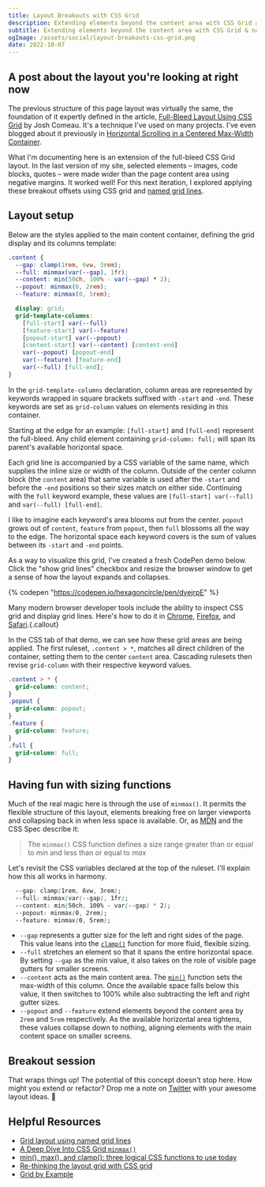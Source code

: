 ```yaml
---
title: Layout Breakouts with CSS Grid
description: Extending elements beyond the content area with CSS Grid and named grid lines
subtitle: Extending elements beyond the content area with CSS Grid & named grid lines
ogImage: /assets/social/layout-breakouts-css-grid.png
date: 2022-10-07
---
```


## A post about the layout you're looking at right now

The previous structure of this page layout was virtually the same, the foundation of it expertly defined in the article, [Full-Bleed Layout Using CSS Grid](https://www.joshwcomeau.com/css/full-bleed/) by Josh Comeau. It's a technique I've used on many projects. I've even blogged about it previously in [Horizontal Scrolling in a Centered Max-Width Container](/blog/x-scrolling-centered-max-width-container/).

What I'm documenting here is an extension of the full-bleed CSS Grid layout. In the last version of my site, selected elements  – images, code blocks, quotes – were made wider than the page content area using negative margins. It worked well! For this next iteration, I explored applying these breakout offsets using CSS grid and [named grid lines](https://developer.mozilla.org/en-US/docs/Web/CSS/CSS_Grid_Layout/Layout_using_Named_Grid_Lines).

## Layout setup

Below are the styles applied to the main content container, defining the grid display and its columns template:

```css
.content {
  --gap: clamp(1rem, 6vw, 3rem);
  --full: minmax(var(--gap), 1fr);
  --content: min(50ch, 100% - var(--gap) * 2);
  --popout: minmax(0, 2rem);
  --feature: minmax(0, 5rem);

  display: grid;
  grid-template-columns:
    [full-start] var(--full)
    [feature-start] var(--feature)
    [popout-start] var(--popout)
    [content-start] var(--content) [content-end]
    var(--popout) [popout-end]
    var(--feature) [feature-end]
    var(--full) [full-end];
}
```

In the `grid-template-columns` declaration, column areas are represented by keywords wrapped in square brackets suffixed with `-start` and `-end`. These keywords are set as `grid-column` values on elements residing in this container.

Starting at the edge for an example: `[full-start]` and `[full-end]` represent the full-bleed. Any child element containing `grid-column: full;` will span its parent's available horizontal space.

Each grid line is accompanied by a CSS variable of the same name, which supplies the inline size or width of the column. Outside of the center column block (the `content` area) that same variable is used after the `-start` and before the `-end` positions so their sizes match on either side. Continuing with the `full` keyword example, these values are `[full-start] var(--full)` and `var(--full) [full-end]`.

I like to imagine each keyword's area blooms out from the center. `popout` grows out of `content`, `feature` from `popout`, then `full` blossoms all the way to the edge. The horizontal space each keyword covers is the sum of values between its `-start` and `-end` points.

As a way to visualize this grid, I've created a fresh CodePen demo below. Click the "show grid lines" checkbox and resize the browser window to get a sense of how the layout expands and collapses.

{% codepen "https://codepen.io/hexagoncircle/pen/dyejrpE" %}

Many modern browser developer tools include the ability to inspect CSS grid and display grid lines. Here's how to do it in [Chrome](https://developer.chrome.com/docs/devtools/css/grid/), [Firefox](https://firefox-source-docs.mozilla.org/devtools-user/page_inspector/how_to/examine_grid_layouts/index.html), and [Safari](https://webkit.org/blog/11588/introducing-css-grid-inspector/).{.callout}

In the CSS tab of that demo, we can see how these grid areas are being applied. The first ruleset, `.content > *`, matches all direct children of the container, setting them to the center `content` area. Cascading rulesets then revise `grid-column` with their respective keyword values.

```css
.content > * {
  grid-column: content;
}
.popout {
  grid-column: popout;
}
.feature {
  grid-column: feature;
}
.full {
  grid-column: full;
}
```

## Having fun with sizing functions

Much of the real magic here is through the use of `minmax()`. It permits the flexible structure of this layout, elements breaking free on larger viewports and collapsing back in when less space is available. Or, as [MDN](https://developer.mozilla.org/en-US/docs/Web/CSS/minmax) and the CSS Spec describe it:

> The `minmax()` CSS function defines a size range greater than or equal to _min_ and less than or equal to _max_

Let's revisit the CSS variables declared at the top of the ruleset. I'll explain how this all works in harmony.

```css
  --gap: clamp(1rem, 6vw, 3rem);
  --full: minmax(var(--gap), 1fr);
  --content: min(50ch, 100% - var(--gap) * 2);
  --popout: minmax(0, 2rem);
  --feature: minmax(0, 5rem);
```

* `--gap` represents a gutter size for the left and right sides of the page. This value leans into the [`clamp()`](https://developer.mozilla.org/en-US/docs/Web/CSS/clamp) function for more fluid, flexible sizing.
* `--full` stretches an element so that it spans the entire horizontal space. By setting `--gap` as the _min_ value, it also takes on the role of visible page gutters for smaller screens.
* `--content` acts as the main content area. The [`min()`](https://developer.mozilla.org/en-US/docs/Web/CSS/min) function sets the max-width of this column. Once the available space falls below this value, it then switches to 100% while also subtracting the left and right gutter sizes.
* `--popout` and `--feature` extend elements beyond the content area by `2rem` and `5rem` respectively. As the available horizontal area tightens, these values collapse down to nothing, aligning elements with the main content space on smaller screens.

## Breakout session

That wraps things up! The potential of this concept doesn't stop here. How might you extend or refactor? Drop me a note on [Twitter](https://twitter.com/hexagoncircle) with your awesome layout ideas. 🙌

## Helpful Resources

* [Grid layout using named grid lines](https://developer.mozilla.org/en-US/docs/Web/CSS/CSS_Grid_Layout/Layout_using_Named_Grid_Lines)
* [A Deep Dive Into CSS Grid `minmax()`](https://ishadeed.com/article/css-grid-minmax/)
* [min(), max(), and clamp(): three logical CSS functions to use today](https://web.dev/min-max-clamp/)
* [Re-thinking the layout grid with CSS grid](https://florian.geierstanger.org/blog/css-layout-grid)
* [Grid by Example](https://gridbyexample.com/)